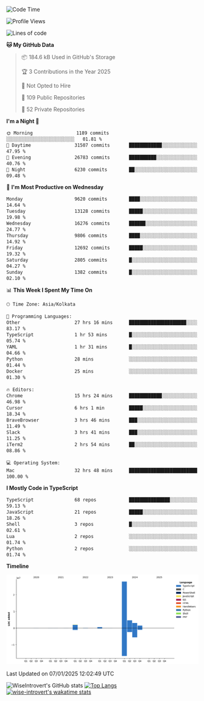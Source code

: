 <!--START_SECTION:waka-->
![Code Time](http://img.shields.io/badge/Code%20Time-2%2C083%20hrs%2053%20mins-blue)

![Profile Views](http://img.shields.io/badge/Profile%20Views-0-blue)

![Lines of code](https://img.shields.io/badge/From%20Hello%20World%20I%27ve%20Written-40.0%20million%20lines%20of%20code-blue)

**🐱 My GitHub Data** 

> 📦 184.6 kB Used in GitHub's Storage 
 > 
> 🏆 3 Contributions in the Year 2025
 > 
> 🚫 Not Opted to Hire
 > 
> 📜 109 Public Repositories 
 > 
> 🔑 52 Private Repositories 
 > 
**I'm a Night 🦉** 

```text
🌞 Morning                1189 commits        ░░░░░░░░░░░░░░░░░░░░░░░░░   01.81 % 
🌆 Daytime                31507 commits       ████████████░░░░░░░░░░░░░   47.95 % 
🌃 Evening                26783 commits       ██████████░░░░░░░░░░░░░░░   40.76 % 
🌙 Night                  6230 commits        ██░░░░░░░░░░░░░░░░░░░░░░░   09.48 % 
```
📅 **I'm Most Productive on Wednesday** 

```text
Monday                   9620 commits        ████░░░░░░░░░░░░░░░░░░░░░   14.64 % 
Tuesday                  13128 commits       █████░░░░░░░░░░░░░░░░░░░░   19.98 % 
Wednesday                16276 commits       ██████░░░░░░░░░░░░░░░░░░░   24.77 % 
Thursday                 9806 commits        ████░░░░░░░░░░░░░░░░░░░░░   14.92 % 
Friday                   12692 commits       █████░░░░░░░░░░░░░░░░░░░░   19.32 % 
Saturday                 2805 commits        █░░░░░░░░░░░░░░░░░░░░░░░░   04.27 % 
Sunday                   1382 commits        █░░░░░░░░░░░░░░░░░░░░░░░░   02.10 % 
```


📊 **This Week I Spent My Time On** 

```text
🕑︎ Time Zone: Asia/Kolkata

💬 Programming Languages: 
Other                    27 hrs 16 mins      █████████████████████░░░░   83.17 % 
TypeScript               1 hr 53 mins        █░░░░░░░░░░░░░░░░░░░░░░░░   05.74 % 
YAML                     1 hr 31 mins        █░░░░░░░░░░░░░░░░░░░░░░░░   04.66 % 
Python                   28 mins             ░░░░░░░░░░░░░░░░░░░░░░░░░   01.44 % 
Docker                   25 mins             ░░░░░░░░░░░░░░░░░░░░░░░░░   01.30 % 

🔥 Editors: 
Chrome                   15 hrs 24 mins      ████████████░░░░░░░░░░░░░   46.98 % 
Cursor                   6 hrs 1 min         █████░░░░░░░░░░░░░░░░░░░░   18.34 % 
BraveBrowser             3 hrs 46 mins       ███░░░░░░░░░░░░░░░░░░░░░░   11.49 % 
Slack                    3 hrs 41 mins       ███░░░░░░░░░░░░░░░░░░░░░░   11.25 % 
iTerm2                   2 hrs 54 mins       ██░░░░░░░░░░░░░░░░░░░░░░░   08.86 % 

💻 Operating System: 
Mac                      32 hrs 48 mins      █████████████████████████   100.00 % 
```

**I Mostly Code in TypeScript** 

```text
TypeScript               68 repos            ███████████████░░░░░░░░░░   59.13 % 
JavaScript               21 repos            █████░░░░░░░░░░░░░░░░░░░░   18.26 % 
Shell                    3 repos             █░░░░░░░░░░░░░░░░░░░░░░░░   02.61 % 
Lua                      2 repos             ░░░░░░░░░░░░░░░░░░░░░░░░░   01.74 % 
Python                   2 repos             ░░░░░░░░░░░░░░░░░░░░░░░░░   01.74 % 
```



**Timeline**

![Lines of Code chart](https://raw.githubusercontent.com/wise-introvert/wise-introvert/master/assets/bar_graph.png)


 Last Updated on 07/01/2025 12:02:49 UTC
<!--END_SECTION:waka-->

![WiseIntrovert's GitHub stats](https://github-readme-stats.vercel.app/api?username=wise-introvert&count_private=true&show_icons=true)
[![Top Langs](https://github-readme-stats.vercel.app/api/top-langs/?username=wise-introvert&langs_count=10)](https://github.com/anuraghazra/github-readme-stats)
[![wise-introvert's wakatime stats](https://github-readme-stats.vercel.app/api/wakatime?username=wiseintrovert)](https://github.com/anuraghazra/github-readme-stats)
